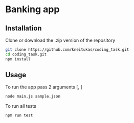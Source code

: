 # Banking app

## Installation

Clone or download the .zip version of the repository

```bash
git clone https://github.com/kneitukas/coding_task.git
cd coding_task.git
npm install
```

## Usage

To run the app pass 2 arguments [<entryPath>, <inputPath>]
```bash
node main.js sample.json
```

To run all tests
```bash
npm run test
```